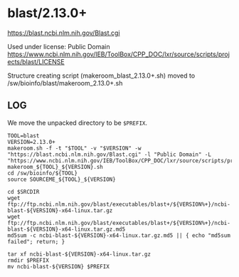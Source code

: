 blast/2.13.0+
=============

<https://blast.ncbi.nlm.nih.gov/Blast.cgi>

Used under license:
Public Domain
<https://www.ncbi.nlm.nih.gov/IEB/ToolBox/CPP_DOC/lxr/source/scripts/projects/blast/LICENSE>

Structure creating script (makeroom_blast_2.13.0+.sh) moved to /sw/bioinfo/blast/makeroom_2.13.0+.sh

LOG
---

We move the unpacked directory to be `$PREFIX`.

    TOOL=blast
    VERSION=2.13.0+
    makeroom.sh -f -t "$TOOL" -v "$VERSION" -w "https://blast.ncbi.nlm.nih.gov/Blast.cgi" -l "Public Domain" -L "https://www.ncbi.nlm.nih.gov/IEB/ToolBox/CPP_DOC/lxr/source/scripts/projects/blast/LICENSE"
    makeroom_${TOOL}_${VERSION}.sh
    cd /sw/bioinfo/${TOOL}
    source SOURCEME_${TOOL}_${VERSION}

    cd $SRCDIR
    wget ftp://ftp.ncbi.nlm.nih.gov/blast/executables/blast+/${VERSION%+}/ncbi-blast-${VERSION}-x64-linux.tar.gz
    wget ftp://ftp.ncbi.nlm.nih.gov/blast/executables/blast+/${VERSION%+}/ncbi-blast-${VERSION}-x64-linux.tar.gz.md5
    md5sum -c ncbi-blast-${VERSION}-x64-linux.tar.gz.md5 || { echo "md5sum failed"; return; }

    tar xf ncbi-blast-${VERSION}-x64-linux.tar.gz
    rmdir $PREFIX
    mv ncbi-blast-${VERSION} $PREFIX


